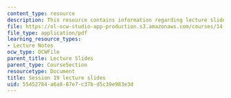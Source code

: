```yaml
---
content_type: resource
description: This resource contains information regarding lecture slide 19.
file: https://ol-ocw-studio-app-production.s3.amazonaws.com/courses/14-581-international-economics-i-spring-2013/55452784a6a887e7c37bd5c39e983e3d_MIT14_581S13_Lecslides19.pdf
file_type: application/pdf
learning_resource_types:
- Lecture Notes
ocw_type: OCWFile
parent_title: Lecture Slides
parent_type: CourseSection
resourcetype: Document
title: Session 19 lecture slides
uid: 55452784-a6a8-87e7-c37b-d5c39e983e3d
---
```

